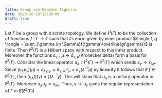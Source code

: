 ```yaml
---
title: Group von-Neumann Algebras
date: 2023-10-18T12:26:00
draft: true
---
```


Let $\Gamma$ be a group with discrete topology. We define $\ell^1(\Gamma)$ to be the collection of functions $f: \Gamma \to \mathbb{C}$ such that its norm given by inner product $\langle f, g \rangle = \sum_{\gamma \in \Gamma}f(\gamma)\overline{g(\gamma)}$ is finite. Then $\ell^2(\Gamma)$ is a Hilbert space with respect to this inner product. Moreover the functions $\varepsilon_\gamma: \mu \to \delta_{\gamma, \mu}$(Kronecker delta) form a basis for $\ell^2(\Gamma)$. Consider the linear operator $u_\lambda: \ell^2(\Gamma) \to \ell^2(\Gamma)$ which sends $\varepsilon_\gamma \to \varepsilon_{\lambda \gamma}$. Since $(u_\lambda \varepsilon_\gamma)(\mu) = \delta_{\lambda \gamma, \mu}  = \delta_{\gamma, \lambda^{-1} \mu} = \varepsilon_{\gamma}(\lambda^{-1} \mu)$ by linearity it follows that if $f \in \ell^2(\Gamma)$, then $(u_\lambda f)(\gamma) = f(\lambda^{-1} \gamma)$. This will show that $u_\lambda$ is a unitary operator in $\ell^2(\Gamma)$. Moreover $u_\lambda u_\gamma = u_{\lambda \gamma}$. Thus, $\gamma \to u_\gamma$ gives the regular representation of $\Gamma$ in $B(\ell^2(\Gamma))$
